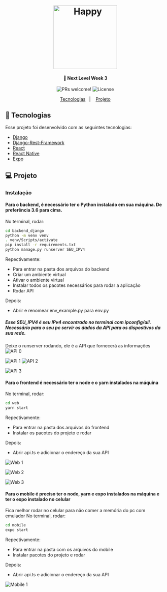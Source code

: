 <h1 align="center">
    <img alt="Happy" title="#delicinha" src="web/src/images/logo.svg" width="200px" />
</h1>

<h4 align="center">
  🚀 Next Level Week 3
</h4>

<p align="center">
 <img src="https://img.shields.io/static/v1?label=PRs&message=welcome&color=7159c1&labelColor=000000" alt="PRs welcome!" />

  <img alt="License" src="https://img.shields.io/static/v1?label=license&message=MIT&color=7159c1&labelColor=000000">
</p>

<p align="center">
  <a href="#rocket-tecnologias">Tecnologias</a>&nbsp;&nbsp;&nbsp;|&nbsp;&nbsp;&nbsp;
  <a href="#-projeto">Projeto</a>
</p>

## :rocket: Tecnologias

Esse projeto foi desenvolvido com as seguintes tecnologias:

- [Django](https://www.djangoproject.com/)
- [Django-Rest-Framework](https://www.django-rest-framework.org/)
- [React](https://reactjs.org)
- [React Native](https://facebook.github.io/react-native/)
- [Expo](https://expo.io/)

## 💻 Projeto
### Instalação
#### Para o backend, é necessário ter o Python instalado em sua máquina. De preferência 3.6 para cima.
No terminal, rodar:
```sh
cd backend_django
python -m venv venv
. venv/Scripts/activate
pip install -r requirements.txt
python manage.py runserver SEU_IPV4
```
Repectivamente:
- Para entrar na pasta dos arquivos do backend
- Criar um ambiente virtual
- Ativar o ambiente virtual
- Instalar todos os pacotes necessários para rodar a aplicação
- Rodar API

Depois:
- Abrir e renomear env_example.py para env.py

##### Esse SEU_IPV4 é seu IPv4 encontrado no terminal com ipconfig/all. Necessário para o seu pc servir os dados da API para os dispostivos da sua rede.
Deixe o runserver rodando, ele é a API que fornecerá as informações
![API 0](/images/api_0.png?raw=true)

![API 1](/images/api_1.png?raw=true)
![API 2](/images/api_2.png?raw=true)

![API 3](/images/api_3.png?raw=true)

#### Para o frontend é necessário ter o node e o yarn instalados na máquina
No terminal, rodar:
```sh
cd web
yarn start
```
Repectivamente:
- Para entrar na pasta dos arquivos do frontend
- Instalar os pacotes do projeto e rodar

Depois:
- Abrir api.ts e adicionar o endereço da sua API

![Web 1](/images/web_1.png?raw=true)

![Web 2](/images/web_2.png?raw=true)

![Web 3](/images/web_3.png?raw=true)

#### Para o mobile é preciso ter o node, yarn e expo instalados na máquina e ter o expo instalado no celular
Fica melhor rodar no celular para não comer a memória do pc com emulador
No terminal, rodar:
```sh
cd mobile
expo start
```

Repectivamente:
- Para entrar na pasta com os arquivos do mobile
- Instalar pacotes do projeto e rodar

Depois:
- Abrir api.ts e adicionar o endereço da sua API

![Mobile 1](/images/mobile_1.png?raw=true)